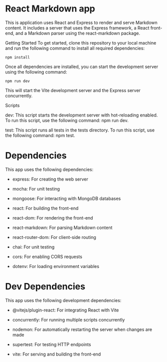 # React Markdown app

This is application uses React and Express to render and serve Markdown content. It includes a server that uses the Express framework, a React front-end, and a Markdown parser using the react-markdown package.

Getting Started
To get started, clone this repository to your local machine and run the following command to install all required dependencies:

```
npm install
```
Once all dependencies are installed, you can start the development server using the following command:

```
npm run dev
```
This will start the Vite development server and the Express server concurrently.

Scripts

dev: This script starts the development server with hot-reloading enabled. To run this script, use the following command: npm run dev.

test: This script runs all tests in the tests directory. To run this script, use the following command: npm test.

# Dependencies
This app uses the following dependencies:


* express: For creating the web server

* mocha: For unit testing

* mongoose: For interacting with MongoDB databases

* react: For building the front-end

* react-dom: For rendering the front-end

* react-markdown: For parsing Markdown content

* react-router-dom: For client-side routing

* chai: For unit testing

* cors: For enabling CORS requests

* dotenv: For loading environment variables


# Dev Dependencies
This app uses the following development dependencies:

* @vitejs/plugin-react: For integrating React with Vite

* concurrently: For running multiple scripts concurrently

* nodemon: For automatically restarting the server when changes are made

* supertest: For testing HTTP endpoints

* vite: For serving and building the front-end
